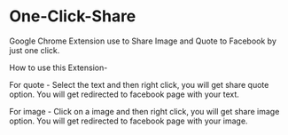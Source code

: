 # One-Click-Share
Google Chrome Extension use to Share Image and Quote to Facebook by just one click.

How to use this Extension-

For quote - Select the text and then right click, you will get share quote option. You will get redirected to facebook page with your text.

For image - Click on a image and then right click, you will get share image option. You will get redirected to facebook page with your image.
